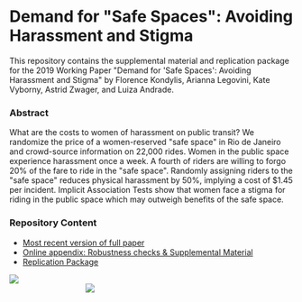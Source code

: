 # Demand for "Safe Spaces": Avoiding Harassment and Stigma

This repository contains the supplemental material and replication package for the 2019 Working Paper "Demand for 'Safe Spaces': Avoiding Harassment and Stigma" by Florence Kondylis, Arianna Legovini, Kate Vyborny, Astrid Zwager, and Luiza Andrade.

### Abstract
What are the costs to women of harassment on public transit? We randomize the price of a women-reserved "safe space" in Rio de Janeiro and crowd-source information on 22,000 rides. Women in the public space experience harassment once a week. A fourth of riders are willing to forgo 20\% of the fare to ride in the "safe space". Randomly assigning riders to the "safe space" reduces physical harassment by 50\%, implying a cost of \$1.45 per incident. Implicit Association Tests show that women face a stigma for riding in the public space which may outweigh benefits of the safe space.

### Repository Content
- [Most recent version of full paper](https://github.com/worldbank/rio-safe-space/blob/master/Presentations%20and%20Dissemination/Demand_for_Safe_Spaces_042320.pdf)
- [Online appendix: Robustness checks & Supplemental Material](https://github.com/worldbank/rio-safe-space/tree/master/Supplemental%20Material)
- [Replication Package](https://github.com/worldbank/rio-safe-space/tree/master/Replication%20Package)


<div class = "row">
  <div class = "column" style = "width:30%">
    <img src="https://github.com/worldbank/rio-safe-space/blob/master/img/wb.png" align = "left">
  </div>
  <div class = "column" style = "width:30%">
    <img src="https://github.com/worldbank/rio-safe-space/blob/master/img/i2i.png" align = "right">
  </div>
</div>
 
